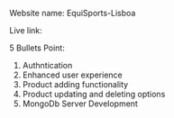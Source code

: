 Website name: EquiSports-Lisboa

Live link: 

5 Bullets Point: 

1. Authntication
2. Enhanced user experience
3. Product adding functionality
4. Product updating and deleting options
5. MongoDb Server Development